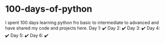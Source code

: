 # 100-days-of-python
I spent 100 days learning python fro basic to intermediate to advanced and have shared my code and projects here.
Day 1: ✔️ 
Day 2: ✔️ 
Day 3: ✔️ 
Day 4: ✔️ 
Day 5: ✔️ 
Day 6: ✔️ 
